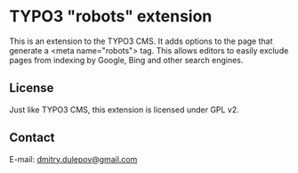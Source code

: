 # TYPO3 "robots" extension

This is an extension to the TYPO3 CMS. It adds options to the page that generate a &lt;meta name="robots"&gt; tag. This allows editors to easily exclude pages from indexing by Google, Bing and other search engines.

## License

Just like TYPO3 CMS, this extension is licensed under GPL v2.

## Contact

E-mail: dmitry.dulepov@gmail.com
